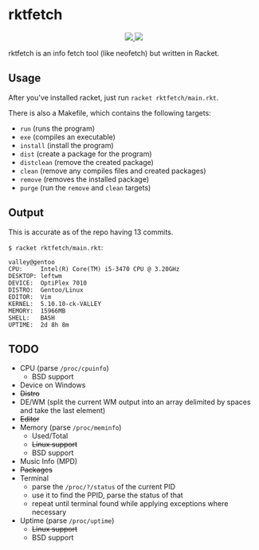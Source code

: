 # rktfetch

<p align="center">
    <a href="http://pkgs.racket-lang.org/package/rktfetch">
        <img src="https://img.shields.io/badge/raco_pkg_install-rktfetch-aa00ff.svg">
    <a href="https://github.com/mythical-linux/rktfetch/actions/workflows/ci.yml">
        <img src="https://github.com/mythical-linux/rktfetch/actions/workflows/ci.yml/badge.svg">
    </a>
</p>

rktfetch is an info fetch tool (like neofetch) but written in Racket.

## Usage
After you've installed racket, just run `racket rktfetch/main.rkt`.

There is also a Makefile, which contains the following targets:
- `run` (runs the program)
- `exe` (compiles an executable)
- `install` (install the program)
- `dist` (create a package for the program)
- `distclean` (remove the created package)
- `clean` (remove any compiles files and created packages)
- `remove` (removes the installed package)
- `purge` (run the `remove` and `clean` targets)

## Output
This is accurate as of the repo having 13 commits.

`$ racket rktfetch/main.rkt`:
```
valley@gentoo
CPU:     Intel(R) Core(TM) i5-3470 CPU @ 3.20GHz
DESKTOP: leftwm
DEVICE:  OptiPlex 7010
DISTRO:  Gentoo/Linux
EDITOR:  Vim
KERNEL:  5.10.10-ck-VALLEY
MEMORY:  15966MB
SHELL:   BASH
UPTIME:  2d 8h 8m
```

## TODO
- CPU (parse `/proc/cpuinfo`)
  + BSD support
- Device on Windows
- ~~Distro~~
- DE/WM (split the current WM output into an array delimited by spaces and take the last element)
- ~~Editor~~
- Memory (parse `/proc/meminfo`)
  + Used/Total
  + ~~Linux support~~
  + BSD support
- Music Info (MPD)
- ~~Packages~~
- Terminal
  + parse the `/proc/?/status` of the current PID
  + use it to find the PPID, parse the status of that
  + repeat until terminal found while applying exceptions where necessary
- Uptime (parse `/proc/uptime`)
  + ~~Linux support~~
  + BSD support
